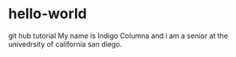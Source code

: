 # hello-world
git hub tutorial 
My name is Indigo Columna and i am a senior at the univedrsity of california san diego. 
